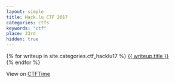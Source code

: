 ```yaml
---
layout: simple
title: Hack.lu CTF 2017
categories: ctfs
keywords: "ctf"
place: 23rd
hidden: true
---
```


<div class="writeups">
    {% for writeup in site.categories.ctf_hacklu17 %}
    <a href="{{ writeup.url }}" title="{{ writeup.description }}">
        {{ writeup.title }} <br>
    </a>
    {% endfor %}
</div>

View on [CTFTime](https://ctftime.org/event/525)
